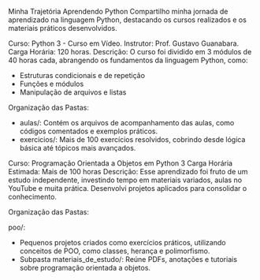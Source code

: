 Minha Trajetória Aprendendo Python
Compartilho minha jornada de aprendizado na linguagem Python, destacando os cursos realizados e os materiais práticos desenvolvidos.

Curso: Python 3 - Curso em Vídeo.
Instrutor: Prof. Gustavo Guanabara.
Carga Horária: 120 horas.
Descrição:
O curso foi dividido em 3 módulos de 40 horas cada, abrangendo os fundamentos da linguagem Python, como:

* Estruturas condicionais e de repetição
* Funções e módulos
* Manipulação de arquivos e listas

Organização das Pastas:

* aulas/: Contém os arquivos de acompanhamento das aulas, como códigos comentados e exemplos práticos.
* exercicios/: Mais de 100 exercícios resolvidos, cobrindo desde lógica básica até tópicos mais avançados.

Curso: Programação Orientada a Objetos em Python 3
Carga Horária Estimada: Mais de 100 horas
Descrição:
Esse aprendizado foi fruto de um estudo independente, investindo tempo em materiais variados, aulas no YouTube e muita prática. Desenvolvi projetos aplicados para consolidar o conhecimento.

Organização das Pastas:

poo/:
* Pequenos projetos criados como exercícios práticos, utilizando conceitos de POO, como classes, herança e polimorfismo.
* Subpasta materiais_de_estudo/: Reúne PDFs, anotações e tutoriais sobre programação orientada a objetos.

